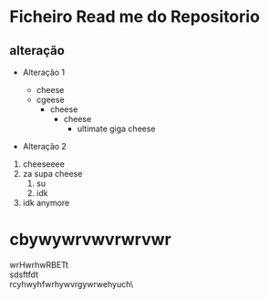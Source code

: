# Ficheiro Read me do Repositorio
## alteração

- Alteração 1
    - cheese
    - cgeese
        - cheese
            - cheese
                - ultimate giga cheese

- Alteração 2 
1. cheeseeee
2. za supa cheese
    1. su
    2. idk
3. idk anymore


# cbywywrvwvrwrvwr

wrHwrhwRBETt\
sdsftfdt\
rcyhwyhfwrhywvrgywrwehyuch\

